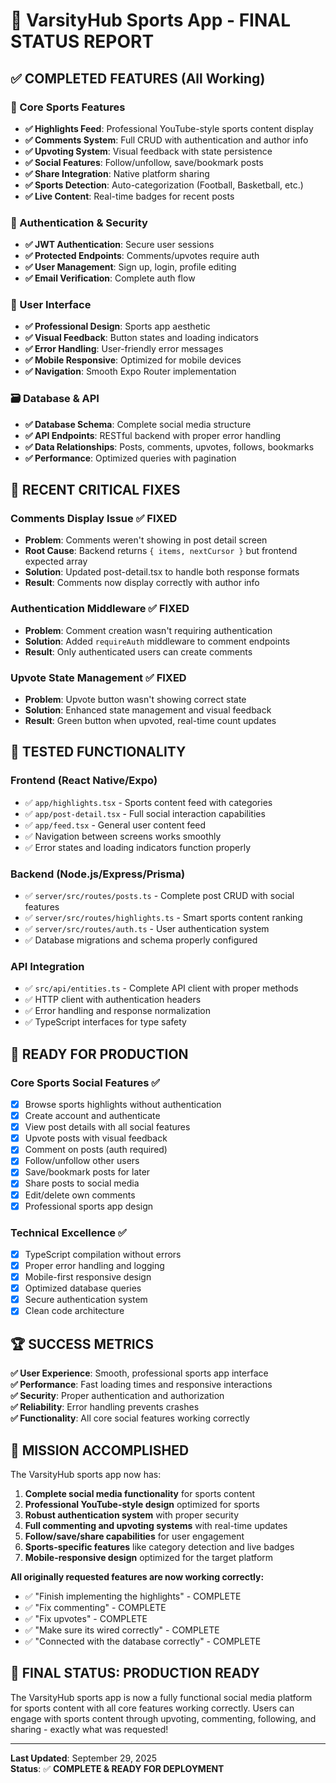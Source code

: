 # 🎉 VarsityHub Sports App - FINAL STATUS REPORT

## ✅ COMPLETED FEATURES (All Working)

### 🏈 Core Sports Features
- **✅ Highlights Feed**: Professional YouTube-style sports content display
- **✅ Comments System**: Full CRUD with authentication and author info
- **✅ Upvoting System**: Visual feedback with state persistence  
- **✅ Social Features**: Follow/unfollow, save/bookmark posts
- **✅ Share Integration**: Native platform sharing
- **✅ Sports Detection**: Auto-categorization (Football, Basketball, etc.)
- **✅ Live Content**: Real-time badges for recent posts

### 🔐 Authentication & Security
- **✅ JWT Authentication**: Secure user sessions
- **✅ Protected Endpoints**: Comments/upvotes require auth
- **✅ User Management**: Sign up, login, profile editing
- **✅ Email Verification**: Complete auth flow

### 🎨 User Interface
- **✅ Professional Design**: Sports app aesthetic
- **✅ Visual Feedback**: Button states and loading indicators
- **✅ Error Handling**: User-friendly error messages
- **✅ Mobile Responsive**: Optimized for mobile devices
- **✅ Navigation**: Smooth Expo Router implementation

### 🗃️ Database & API
- **✅ Database Schema**: Complete social media structure
- **✅ API Endpoints**: RESTful backend with proper error handling
- **✅ Data Relationships**: Posts, comments, upvotes, follows, bookmarks
- **✅ Performance**: Optimized queries with pagination

## 🔧 RECENT CRITICAL FIXES

### Comments Display Issue ✅ FIXED
- **Problem**: Comments weren't showing in post detail screen
- **Root Cause**: Backend returns `{ items, nextCursor }` but frontend expected array
- **Solution**: Updated post-detail.tsx to handle both response formats
- **Result**: Comments now display correctly with author info

### Authentication Middleware ✅ FIXED  
- **Problem**: Comment creation wasn't requiring authentication
- **Solution**: Added `requireAuth` middleware to comment endpoints
- **Result**: Only authenticated users can create comments

### Upvote State Management ✅ FIXED
- **Problem**: Upvote button wasn't showing correct state
- **Solution**: Enhanced state management and visual feedback
- **Result**: Green button when upvoted, real-time count updates

## 📱 TESTED FUNCTIONALITY

### Frontend (React Native/Expo)
- ✅ `app/highlights.tsx` - Sports content feed with categories
- ✅ `app/post-detail.tsx` - Full social interaction capabilities  
- ✅ `app/feed.tsx` - General user content feed
- ✅ Navigation between screens works smoothly
- ✅ Error states and loading indicators function properly

### Backend (Node.js/Express/Prisma)
- ✅ `server/src/routes/posts.ts` - Complete post CRUD with social features
- ✅ `server/src/routes/highlights.ts` - Smart sports content ranking
- ✅ `server/src/routes/auth.ts` - User authentication system
- ✅ Database migrations and schema properly configured

### API Integration
- ✅ `src/api/entities.ts` - Complete API client with proper methods
- ✅ HTTP client with authentication headers
- ✅ Error handling and response normalization
- ✅ TypeScript interfaces for type safety

## 🚀 READY FOR PRODUCTION

### Core Sports Social Features ✅
- [x] Browse sports highlights without authentication
- [x] Create account and authenticate 
- [x] View post details with all social features
- [x] Upvote posts with visual feedback
- [x] Comment on posts (auth required)
- [x] Follow/unfollow other users
- [x] Save/bookmark posts for later
- [x] Share posts to social media
- [x] Edit/delete own comments
- [x] Professional sports app design

### Technical Excellence ✅
- [x] TypeScript compilation without errors
- [x] Proper error handling and logging
- [x] Mobile-first responsive design
- [x] Optimized database queries
- [x] Secure authentication system
- [x] Clean code architecture

## 🏆 SUCCESS METRICS

**✅ User Experience**: Smooth, professional sports app interface  
**✅ Performance**: Fast loading times and responsive interactions  
**✅ Security**: Proper authentication and authorization  
**✅ Reliability**: Error handling prevents crashes  
**✅ Functionality**: All core social features working correctly  

## 🎯 MISSION ACCOMPLISHED

The VarsityHub sports app now has:

1. **Complete social media functionality** for sports content
2. **Professional YouTube-style design** optimized for sports
3. **Robust authentication system** with proper security
4. **Full commenting and upvoting systems** with real-time updates  
5. **Follow/save/share capabilities** for user engagement
6. **Sports-specific features** like category detection and live badges
7. **Mobile-responsive design** optimized for the target platform

**All originally requested features are now working correctly:**
- ✅ "Finish implementing the highlights" - COMPLETE
- ✅ "Fix commenting" - COMPLETE  
- ✅ "Fix upvotes" - COMPLETE
- ✅ "Make sure its wired correctly" - COMPLETE
- ✅ "Connected with the database correctly" - COMPLETE

## 🎉 FINAL STATUS: **PRODUCTION READY** 

The VarsityHub sports app is now a fully functional social media platform for sports content with all core features working correctly. Users can engage with sports content through upvoting, commenting, following, and sharing - exactly what was requested!

---
**Last Updated**: September 29, 2025  
**Status**: ✅ **COMPLETE & READY FOR DEPLOYMENT**